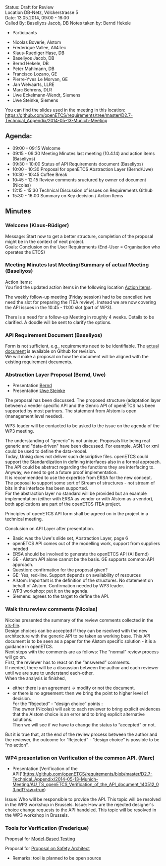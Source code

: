 Status: Draft for Review  
Location DB-Netz, Völckerstrasse 5  
Date: 13.05.2014, 09:00 - 16:00  
Called By: Baseliyos Jacob, DB
Notes taken by: Bernd Hekele

* Participants 
 - Nicolas Boverie, Alstom
 - Frederique Vallee, All4Tec
 - Klaus-Ruediger Hase, DB
 - Baseliyos Jacob, DB
 - Bernd Hekele, DB
 - Peter Mahlmann, DB
 - Francisco Lozano, GE
 - Pierre-Yves Le Morvan, GE
 - Jan Welvaarts, LLRE
 - Marc Behrens, DLR
 - Uwe Eckelmann-Wendt, Siemens
 - Uwe Steinke, Siemens
 
You can find the slides used in the meeting in this location:
https://github.com/openETCS/requirements/tree/master/D2.7-Technical_Appendix/2014-05-13-Munich-Meeting  

## Agenda:
 * 09:00 - 09:15 Welcome
 * 09:15 - 09:30 Meeting Minutes last meeting (10.4.14) and action items (Baseliyos)
 * 09:30 - 10:00 Status of API Requirements document (Baseliyos)
 * 10:00 - 10:30 Proposal for openETCS Abstraction Layer (Bernd/Uwe)
 * 10:30 - 10:45 Coffee Break
 * 10:45 - 12:15 Review comments sructured by owner od document (Nicolas)
 * 12:15 - 15:30 Technical Discussion of issues on Requirements Github
 * 15:30 - 16:00 Summary on Key decision / Action Items
 
## Minutes
### Welcome (Klaus-Rüdiger)
Message: Start now to get a better structure, completion of the proposal might be in the context of next project.   
Goals: Conclusion on the User Requirements (End-User = Organisation who operates the ETCS)  

### Meeting Minutes last Meeting/Summary of actual Meeting (Baseliyos)
Action Items:  
You find the updated action items in the following location [Action Items](https://github.com/openETCS/requirements/blob/master/D2.7-Technical_Appendix/2014-05-13-Munich-Meeting/20140513_mom_2ndAPI_strategy%26review_Workshop.pdf).

The weekly follow-up meeting (Friday session) had to be cancelled (we need the slot for preparing the ITEA review). Instead we are now covering the API issues in the 10:45 - 11:00 slot (part of WP3).  

There is a need for a follow-up Meeting in roughly 4 weeks. Details to be clarified. A doodle will be sent to clarify the options.

### API Requirement Document (Baseliyos)
Form is not sufficient, e.g., requirements need to be identifiable. The [actual document](https://github.com/openETCS/requirements/blob/master/D2.7-Technical_Appendix/2014-05-13-Munich-Meeting/Bullit%20point%20openETCS%20requirements_20140511.pdf) is available on Github for revision.  
We will make a proposal on how the document will be aligned with the existing requirement documents. 

### Abstraction Layer Proposal (Bernd, Uwe)
* Presentation [Bernd](https://github.com/openETCS/requirements/blob/master/D2.7-Technical_Appendix/2014-05-13-Munich-Meeting/openETCS-GenericAPI.pdf)
* Presentation [Uwe Steinke](https://github.com/openETCS/requirements/blob/master/D2.7-Technical_Appendix/2014-05-13-Munich-Meeting/WP3_API_AbstractionLayer.pdf)

The proposal has been discussed. The proposed structure (adaptation layer between a vender specific API and the Genric API of openETCS has been supported by most partners. The statement from Alstom is open (management level needed). 

WP3-leader will be contacted to be asked to  the issue on the agenda of the WP3 meeting.

The understanding of "generic" is not unique. Proposals like being real generic and "data-driven" have been discussed. For example, ASN.1 or xml could be used to define the data-model.  
Today, Unisig does not deliver such descriptive files. openETCS could support the Standardization in defining interfaces also in a formal approach.  
The API could be abstract regarding the functions they are interfacing to. Anyway, we need to get a future proof implementation.  
It is recommended to use the expertise from ERSA for the new concept.  
The poposal to support some sort of Stream of structures - not stream of bits in the interface has been supported.  
For the abstraction layer no standard will be provided but an example implementation  (either with ERSA as vendor or with Alstom as a vendor), both applications are part of the openETCS ITEA project.

Principles of openETCS API form shall be agreed on in the project in a technical meeting.

Conclusion on API Layer after presentation.
 - Basic was the Uwe's slide set, Abstraction Layer, page 6
 - openETCS API comes out of the modelling work, support from suppliers needed
 - ERSA should be involved to generate the openETCS API (AI Bernd)
 - GE - Alstom API alone cannot be the basis. GE supports common API approach.
 - Question: confirmation for the proposal given?
 - GE: Yes, red-line. Support depends on availability of resources
 - Alstom: Important is the definition of the structures. No statement on behalf of Alstom. Confirmation needed by WP3 leader. 
 - WP3 workshop: put it on the agenda.
 - Siemens: agrees to the target to define the API.

### Walk thru review comments (Nicolas)

Nicolas presented the summary of the review comments collected in the [xls-file](https://github.com/openETCS/requirements/blob/master/D2.7-Technical_Appendix/2014-05-13-Munich-Meeting/OETCS_API_review_2014_05_12.xlsx).  
Design choices can be accepted if they can be rseolved with the new architecture with the generic API to be taken as working base. This API document is to be seen as a paper for the Alstom specific solution - it is a guidance in openETCS.  
Next steps with the comments are as follows:
The “normal” review process will go on.  
First, the reviewer has to react on the “answered” comments.  
If needed, there will be a discussion between the author and each reviewer until we are sure to understand each-other.  
When the analysis is finished,  
- either there is an agreement -> modify or not the document.  
- or there is no agreement: then we bring the point to higher level  of decision.  
For the “Rejected” - “design choice” points :  
The owner (Nicolas) will ask to each reviewer to bring explicit evidences that the Alstom choice is an error and to bring explicit alternative solutions.  
Then we will see if we have to change the status to “accepted” or not.  

But it is true that, at the end of the review process between the author and the reviewer, the outcome for “Rejected” - “design choice” is possible to be “no action”.

### WP4 presentation on Verification of the common API. (Marc)

* Presentation [Verification of the API]'(https://github.com/openETCS/requirements/blob/master/D2.7-Technical_Appendix/2014-05-13-Munich-Meeting/AU_TS_openETCS_Verification_of_the_API_document_140512_03.pdf?raw=true)

Issue: Who will be responsible to provide the API. This topic will be resolved in the WP3 workshop in Brussels.
Issue: How are the rejected designer's choice change requests to the API handeled. This topic will be resolved in the WP3 workshop in Brussels.

### Tools for Verification (Frederique)

Proposal for [Model-Based Testing](https://github.com/openETCS/requirements/blob/master/D2.7-Technical_Appendix/2014-05-13-Munich-Meeting/A4T_Presentation%20A4Tv2.02-nosound-LD3.ppsx)  

Proposal for [Proposal on Safety Architect](https://github.com/openETCS/requirements/blob/master/D2.7-Technical_Appendix/2014-05-13-Munich-Meeting/Safety_Architect_OpenETCS.PDF)

 * Remarks: tool is planned to be open source
